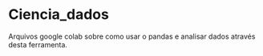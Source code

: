 # Ciencia_dados
Arquivos google colab sobre como usar o pandas e analisar dados através desta ferramenta.
